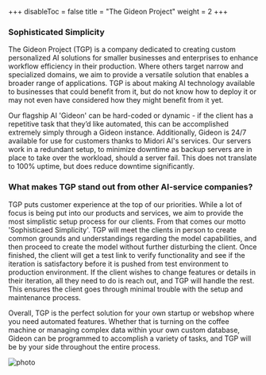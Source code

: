 +++
disableToc = false
title = "The Gideon Project"
weight = 2
+++

### Sophisticated Simplicity
The Gideon Project (TGP) is a company dedicated to creating custom personalized AI solutions for smaller businesses and enterprises to enhance workflow efficiency in their production. Where others target narrow and specialized domains, we aim to provide a versatile solution that enables a broader range of applications. TGP is about making AI technology available to businesses that could benefit from it, but do not know how to deploy it or may not even have considered how they might benefit from it yet. 

Our flagship AI 'Gideon' can be hard-coded or dynamic - if the client has a repetitive task that they’d like automated, this can be accomplished extremely simply through a Gideon instance. Additionally, Gideon is 24/7 available for use for customers thanks to Midori AI's services. Our servers work in a redundant setup, to minimize downtime as backup servers are in place to take over the workload, should a server fail. This does not translate to 100% uptime, but does reduce downtime significantly. 

### What makes TGP stand out from other AI-service companies?
TGP puts customer experience at the top of our priorities. While a lot of focus is being put into our products and services, we aim to provide the most simplistic setup process for our clients. From that comes our motto 'Sophisticaed Simplicity'. TGP will meet the clients in person to create common grounds and understandings regarding the model capabilities, and then proceed to create the model without further disturbing the client. Once finished, the client will get a test link to verify functionality and see if the iteration is satisfactory before it is pushed from test environment to production environment. If the client wishes to change features or details in their iteration, all they need to do is reach out, and TGP will handle the rest. This ensures the client goes through minimal trouble with the setup and maintenance process. 


Overall, TGP is the perfect solution for your own startup or webshop where you need automated features. Whether that is turning on the coffee machine or managing complex data within your own custom database, Gideon can be programmed to accomplish a variety of tasks, and TGP will be by your side throughout the entire process.

![photo](https://tea-cup.midori-ai.xyz/download/tgp-logo.jpg)
